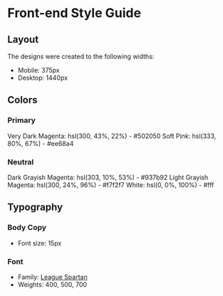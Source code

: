 # Front-end Style Guide

## Layout

The designs were created to the following widths:

- Mobile: 375px
- Desktop: 1440px

## Colors

### Primary

Very Dark Magenta: hsl(300, 43%, 22%) - 	#502050
Soft Pink: hsl(333, 80%, 67%) - 	#ee68a4

### Neutral

Dark Grayish Magenta: hsl(303, 10%, 53%) - 	#937b92
Light Grayish Magenta: hsl(300, 24%, 96%) - 	#f7f2f7
White: hsl(0, 0%, 100%) - #fff

## Typography

### Body Copy

- Font size: 15px

### Font

- Family: [League Spartan](https://fonts.google.com/specimen/League+Spartan)
- Weights: 400, 500, 700
